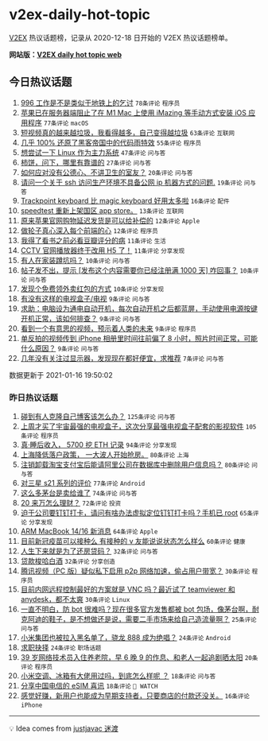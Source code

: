 # v2ex-daily-hot-topic

[V2EX](https://www.v2ex.com/) 热议话题榜，记录从 2020-12-18 日开始的 V2EX 热议话题榜单。

**网站版：[V2EX daily hot topic web](https://realleonardo.github.io/v2ex-daily-hot-topic-web/)**

## 今日热议话题

<!-- TODAY BEGIN -->

1. [996 工作是不是类似于地铁上的乞讨](https://www.v2ex.com/t/745439) `78条评论` `程序员`
1. [苹果已在服务器端阻止了在 M1 Mac 上使用 iMazing 等手动方式安装 iOS 应用程序](https://www.v2ex.com/t/745449) `77条评论` `macOS`
1. [短视频真的越来越垃圾，我看得越多，自己变得越垃圾](https://www.v2ex.com/t/745432) `63条评论` `互联网`
1. [几乎 100% 还原了黑客帝国中的代码雨特效](https://www.v2ex.com/t/745451) `55条评论` `程序员`
1. [想尝试一下 Linux 作为主力系统](https://www.v2ex.com/t/745492) `47条评论` `问与答`
1. [柿饼，问下，哪里有靠谱的](https://www.v2ex.com/t/745411) `27条评论` `问与答`
1. [如何应对没有公德心、不讲卫生的室友？](https://www.v2ex.com/t/745487) `20条评论` `问与答`
1. [请问一个关于 ssh 访问生产环境不具备公网 ip 机器方式的问题.](https://www.v2ex.com/t/745462) `19条评论` `问与答`
1. [Trackpoint keyboard 比 magic keyboard 好用太多啦](https://www.v2ex.com/t/745481) `16条评论` `配件`
1. [speedtest 重新上架国区 app store。](https://www.v2ex.com/t/745409) `13条评论` `互联网`
1. [原来苹果官网购物延迟发货是可以给补偿的](https://www.v2ex.com/t/745483) `12条评论` `Apple`
1. [做轮子真心深入每个前端的心](https://www.v2ex.com/t/745456) `12条评论` `程序员`
1. [我得了看书之前必看豆瓣评分的病](https://www.v2ex.com/t/745516) `11条评论` `生活`
1. [CCTV 官网播放器终于改用 H5 了！](https://www.v2ex.com/t/745463) `11条评论` `分享发现`
1. [有人在家装蹲坑吗？](https://www.v2ex.com/t/745514) `10条评论` `问与答`
1. [帖子发不出，提示 [发布这个内容需要你已经注册满 1000 天] 咋回事？](https://www.v2ex.com/t/745486) `10条评论` `问与答`
1. [发现个免费领外卖红包的方式](https://www.v2ex.com/t/745444) `10条评论` `分享发现`
1. [有没有这样的电视盒子/电视](https://www.v2ex.com/t/745472) `9条评论` `问与答`
1. [求助：电脑设为通电自动开机，每次自动开机之后都蓝屏，手动使用电源按键开机正常，该如何排查？](https://www.v2ex.com/t/745459) `9条评论` `问与答`
1. [看到一个有意思的视频，预示着人类的未来](https://www.v2ex.com/t/745452) `9条评论` `程序员`
1. [单反拍的视频传到 iPhone 相册里时间往前偏了 8 小时，照片时间正常，可能什么原因？](https://www.v2ex.com/t/745433) `9条评论` `问与答`
1. [几年没有关注过显示器，发现现在都好便宜，求推荐](https://www.v2ex.com/t/745521) `7条评论` `问与答`

数据更新于 2021-01-16 19:50:02

<!-- TODAY END -->

### 昨日热议话题

<!-- YESTERDAY BEGIN -->

1. [碰到有人克隆自己博客该怎么办？](https://www.v2ex.com/t/745097) `125条评论` `问与答`
1. [上周才买了宇宙最强的电视盒子，这次分享最强电视盒子配套的影视软件](https://www.v2ex.com/t/745166) `105条评论` `程序员`
1. [真·睡后收入， 5700 挖 ETH 记录](https://www.v2ex.com/t/745211) `94条评论` `分享发现`
1. [上海降低落户政策， 一大波人开始抢房。](https://www.v2ex.com/t/745145) `80条评论` `上海`
1. [注销卸载淘宝支付宝后能请阿里公司在数据库中删除用户信息吗？](https://www.v2ex.com/t/745092) `80条评论` `问与答`
1. [对三星 s21 系列的评价](https://www.v2ex.com/t/745099) `77条评论` `Android`
1. [这么多茅台是卖给谁了](https://www.v2ex.com/t/745122) `74条评论` `问与答`
1. [20 来万怎么理财？](https://www.v2ex.com/t/745116) `72条评论` `投资`
1. [迫于公司要钉钉打卡，请问有啥办法虚拟定位钉钉打卡吗？手机已 root](https://www.v2ex.com/t/745189) `65条评论` `分享发现`
1. [ARM MacBook 14/16 新消息](https://www.v2ex.com/t/745295) `64条评论` `Apple`
1. [目前新冠疫苗可以接种么 有接种的 v 友能说说状态怎么样么](https://www.v2ex.com/t/745236) `60条评论` `健康`
1. [人生下来就是为了还房贷码？](https://www.v2ex.com/t/745314) `32条评论` `问与答`
1. [贷款梭哈白酒](https://www.v2ex.com/t/745289) `32条评论` `分享创造`
1. [腾讯视频（PC 版）疑似私下启用 p2p 网络加速，偷占用户带宽？](https://www.v2ex.com/t/745365) `30条评论` `程序员`
1. [目前内网远程控制最好的方案就是 VNC 吗？最近试了 teamviewer 和 anydesk，都不太爽](https://www.v2ex.com/t/745358) `30条评论` `Linux`
1. [一直不明白，防 bot 很难吗？现在很多官方发售都被 bot 包场，像茅台啊，耐克阿迪的鞋子，是不想做还是说，需要二手市场来给自己造流量啊？](https://www.v2ex.com/t/745125) `25条评论` `问与答`
1. [小米集团也被拉入黑名单了，骁龙 888 成为绝唱？](https://www.v2ex.com/t/745172) `24条评论` `Android`
1. [求职抉择](https://www.v2ex.com/t/745143) `24条评论` `职场话题`
1. [39 岁网络技术员入住养老院，早 6 晚 9 的作息、和老人一起追剧晒太阳](https://www.v2ex.com/t/745285) `20条评论` `程序员`
1. [小米空调、冰箱有大佬用过吗，到底怎么样呢 ？](https://www.v2ex.com/t/745234) `18条评论` `问与答`
1. [分享中国电信的 eSIM 喜讯](https://www.v2ex.com/t/745197) `18条评论` ` WATCH`
1. [感觉好赚，新用户也能成为早期支持者，只要商店的付款还没关。](https://www.v2ex.com/t/745245) `16条评论` `iPhone`

<!-- YESTERDAY END -->

---

💡 Idea comes from [justjavac 迷渡](https://github.com/justjavac/)
